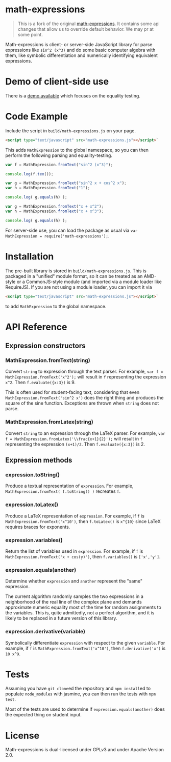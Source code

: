 # math-expressions

> This is a fork of the original [math-expressions][orig]. It contains some api changes that allow us to override default behavior. We may pr at some point.

[orig]: github.com/kisonecat/math-expressions

Math-expressions is client- or server-side JavaScript library for
parse expressions like `sin^2 (x^3)` and do some basic computer
algebra with them, like symbolic differentiation and numerically
identifying equivalent expressions.

# Demo of client-side use

There is a [demo available](https://rawgit.com/kisonecat/math-expressions/master/demo/index.html) which focuses on the equality testing.

# Code Example

Include the script in `build/math-expressions.js` on your page.

```HTML
<script type="text/javascript" src="math-expressions.js"></script>`
```

This adds `MathExpression` to the global namespace, so you can then perform the following parsing and equality-testing.

```JavaScript
var f = MathExpression.fromText("sin^2 (x^3)");

console.log(f.tex());

var g = MathExpression.fromText("sin^2 x + cos^2 x");
var h = MathExpression.fromText("1");

console.log( g.equals(h) );

var g = MathExpression.fromText("x + x^2");
var h = MathExpression.fromText("x + x^3");

console.log( g.equals(h) );
```

For server-side use, you can load the package as usual via `var MathExpression = require('math-expressions');`.

# Installation

The pre-built library is stored in `build/math-expressions.js`. This
is packaged in a "unified" module format, so it can be treated as an
AMD-style or a CommonJS-style module (and imported via a module loader
like RequireJS). If you are not using a module loader, you can import
it via

```HTML
<script type="text/javascript" src="math-expressions.js"></script>`
```

to add `MathExpression` to the global namespace.

# API Reference

## Expression constructors

### MathExpression.fromText(string)

Convert `string` to expression through the text parser. For example, `var f = MathExpression.fromText('x^2');` will result in `f` representing the expression `x^2`. Then `f.evaluate({x:3})` is 9.

This is often used for student-facing text, considering that even `MathExpression.fromText('sin^2 x')` does the right thing and produces the square of the sine function. Exceptions are thrown when `string` does not parse.

### MathExpression.fromLatex(string)

Convert `string` to an expression through the LaTeX parser. For example, `var f = MathExpression.fromLatex('\\frac{x+1}{2}');` will result in `f` representing the expression `(x+1)/2`. Then `f.evaluate({x:3})` is 2.

## Expression methods

### expression.toString()

Produce a textual representation of `expression`. For example, `MathExpression.fromText( f.toString() )` recreates `f`.

### expression.toLatex()

Produce a LaTeX representation of `expression`. For example, if `f` is `MathExpression.fromText('x^10')`, then `f.toLatex()` is `x^{10}` since LaTeX requires braces for exponents.

### expression.variables()

Return the list of variables used in `expression`. For example, if `f` is `MathExpression.fromText('x + cos(y)')`, then `f.variables()` is `['x','y']`.

### expression.equals(another)

Determine whether `expression` and `another` represent the "same" expression.

The current algorithm randomly samples the two expressions in a neighborhood of the real line of the complex plane and demands approximate numeric equality most of the time for random assignments to the variables. This is, quite admittedly, not a perfect algorithm, and it is likely to be replaced in a future version of this library.

### expression.derivative(variable)

Symbolically differentiate `expression` with respect to the given `variable`. For example, if `f` is `MathExpression.fromText('x^10')`, then `f.derivative('x')` is `10 x^9`.

# Tests

Assuming you have `git clone`ed the repository and `npm install`ed to
populate `node_modules` with jasmine, you can then run the tests with
`npm test`.

Most of the tests are used to determine if `expression.equals(another)` does the expected thing on student input.

# License

Math-expressions is dual-licensed under GPLv3 and under Apache Version 2.0.
